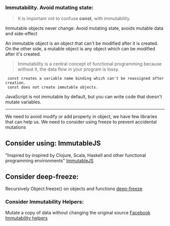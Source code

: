 ### Immutability. Avoid mutating state:

> It is important not to confuse **const**, with immutability.

Immutable objects never change: Avoid mutating state, avoids mutable data and side-effect

An immutable object is an object that can't be modified after it is created.
On the other side, a mutable object is any object which can be modified after it's created.

> Immutability is a central concept of functional programming because without it, the data flow in your program is lossy.

```
 const creates a variable name binding which can't be reassigned after creation.
 const does not create immutable objects.
```

JavaScript is not immutable by default, but you can write code that doesn't mutate variables.

---

We need to avoid modify or add property in object, we have few libraries that can help us. 
We need to consider using freeze to prevent accidental mutations


## Consider using: ImmutableJS
"Inspired by inspired by Clojure, Scala, Haskell and other functional programming environments"
[ImmutableJS](https://immutable-js.github.io/immutable-js/)


## Consider deep-freeze:
Recursively Object.freeze() on objects and functions
[deep-freeze](https://github.com/substack/deep-freeze)


### Consider Immutability Helpers:
Mutate a copy of data without changing the original source
[Facebook Immutability helpers](https://github.com/kolodny/immutability-helper)
